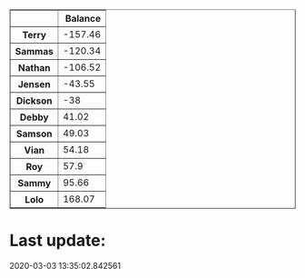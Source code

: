 <table border="1" class="dataframe">
  <thead>
    <tr style="text-align: right;">
      <th></th>
      <th>Balance</th>
    </tr>
  </thead>
  <tbody>
    <tr>
      <th>Terry</th>
      <td>-157.46</td>
    </tr>
    <tr>
      <th>Sammas</th>
      <td>-120.34</td>
    </tr>
    <tr>
      <th>Nathan</th>
      <td>-106.52</td>
    </tr>
    <tr>
      <th>Jensen</th>
      <td>-43.55</td>
    </tr>
    <tr>
      <th>Dickson</th>
      <td>-38</td>
    </tr>
    <tr>
      <th>Debby</th>
      <td>41.02</td>
    </tr>
    <tr>
      <th>Samson</th>
      <td>49.03</td>
    </tr>
    <tr>
      <th>Vian</th>
      <td>54.18</td>
    </tr>
    <tr>
      <th>Roy</th>
      <td>57.9</td>
    </tr>
    <tr>
      <th>Sammy</th>
      <td>95.66</td>
    </tr>
    <tr>
      <th>Lolo</th>
      <td>168.07</td>
    </tr>
  </tbody>
</table><H1>Last update:</H1>2020-03-03 13:35:02.842561
